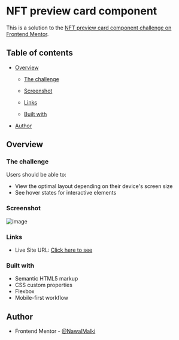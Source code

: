 # NFT preview card component 

This is a solution to the [NFT preview card component challenge on Frontend Mentor](https://www.frontendmentor.io/challenges/nft-preview-card-component-SbdUL_w0U). 

## Table of contents

- [Overview](#overview)
  - [The challenge](#the-challenge)
  - [Screenshot](#screenshot)
  - [Links](#links)

  - [Built with](#built-with)


- [Author](#author)




## Overview

### The challenge

Users should be able to:

- View the optimal layout depending on their device's screen size
- See hover states for interactive elements

### Screenshot


![image](https://github.com/NawalMalki/Challenge4/assets/114352448/1b6b8d2f-9344-43be-82da-442980816d20)









### Links

- Live Site URL: [Click here to see](https://challenge4-psi.vercel.app/?vercelToolbarCode=l2hCdRo5QcvrrdJ)


### Built with

- Semantic HTML5 markup
- CSS custom properties
- Flexbox
- Mobile-first workflow





## Author

- Frontend Mentor - [@NawalMalki](https://www.frontendmentor.io/profile/NawalMalki)

